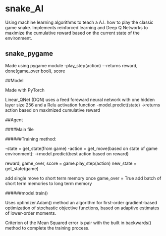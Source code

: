 # snake_AI

Using machine learning algorithms to teach a A.I. how to play the classic game snake.
Implements reinforced learning and Deep Q Networks to maximize the cumulative reward based on the current state of the environment.

## snake_pygame

Made using pygame module
-play_step(action)
--returns reward, done(game_over bool), score

##Model

Made with PyTorch

Linear_QNet (DQN) uses a feed foreward neural network with one hidden layer size 256 and a Relu activation function
-model.predict(state)
->returns action based on maximized cumulative reward

##Agent

####Main file

######Training method:

-state = get_state(from game)
-action = get_move(based on state of game environment):
  ->model.predict(best action based on reward)
  
 reward, game_over, score = game.play_step(action)
 new_state = get_state(game)
 
 add single move to short term memory
 once game_over = True add batch of short term memories to long term memory
 
 ######model.train()
 
 Uses optimizer.Adam() method an algorithm for first-order gradient-based optimization of stochastic objective functions, based on adaptive estimates of lower-order moments.
 
 Criterion of the Mean Squared error is pair with the built in backwards() method to complete the training process.
